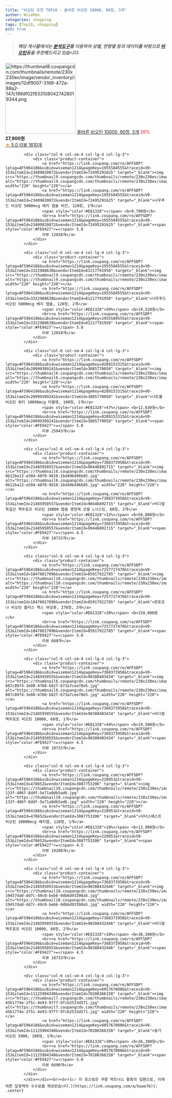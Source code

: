 ```yaml
---
title: "비오틴 추천 TOP10 - 올바른 비오틴 10000, 90정, 3개"
author: WiseMan
categories: shopping
tags: [Top10, shopping]
pin: true
---
```


> ##### 해당 게시물에서는 [**분석도구**](https://itemscout.io/)를 이용하여 **성별**, **연령별** 등의 데이터를 바탕으로 [**비오틴**](https://link.coupang.com/a/baae76)들을 추천해드리고 있습니다.
<div class="container"><div class="row">
            <div class="col-6 col-sm-4 col-lg-4 col-lg-3">
                <div class="product-container">
                    <a href="https://link.coupang.com/re/AFFSDP?lptag=AF5964186&subid=wiseman1214&pageKey=7344672631&traceid=V0-153&itemId=18886222741&vendorItemId=90632374408" target="_blank"><img src="https://thumbnail8.coupangcdn.com/thumbnails/remote/230x230ex/image/vendor_inventory/images/12df9007-3168-472a-88a2-147c199df02f8331080427428019344.png" alt="https://thumbnail8.coupangcdn.com/thumbnails/remote/230x230ex/image/vendor_inventory/images/12df9007-3168-472a-88a2-147c199df02f8331080427428019344.png" width="220" height="220"></a>
                    <a href="https://link.coupang.com/re/AFFSDP?lptag=AF5964186&subid=wiseman1214&pageKey=7344672631&traceid=V0-153&itemId=18886222741&vendorItemId=90632374408" target="_blank">올바른 비오틴 10000, 90정, 3개</a>
                    <span style="color:#E61328">26%</span> <b>27,900원</b>
                    <br><a href="https://link.coupang.com/re/AFFSDP?lptag=AF5964186&subid=wiseman1214&pageKey=7344672631&traceid=V0-153&itemId=18886222741&vendorItemId=90632374408" target="_blank"><span style="color:#FE9427">★</span> 5.0
                    리뷰 1610개</a>
                </div>
            </div>
            
            <div class="col-6 col-sm-4 col-lg-4 col-lg-3">
                <div class="product-container">
                    <a href="https://link.coupang.com/re/AFFSDP?lptag=AF5964186&subid=wiseman1214&pageKey=1955584555&traceid=V0-153&itemId=23409820872&vendorItemId=72495291625" target="_blank"><img src="https://thumbnail9.coupangcdn.com/thumbnails/remote/230x230ex/image/vendor_inventory/aecb/fc497ebc9516e2419be3117a7026fff13fe5ad7696ffa5d68dbc432a4037.jpg" alt="https://thumbnail9.coupangcdn.com/thumbnails/remote/230x230ex/image/vendor_inventory/aecb/fc497ebc9516e2419be3117a7026fff13fe5ad7696ffa5d68dbc432a4037.jpg" width="220" height="220"></a>
                    <a href="https://link.coupang.com/re/AFFSDP?lptag=AF5964186&subid=wiseman1214&pageKey=1955584555&traceid=V0-153&itemId=23409820872&vendorItemId=72495291625" target="_blank">나우푸드 비오틴 5000mcg 베지 캡슐 비건, 120정, 1개</a>
                    <span style="color:#E61328"></span> <b>9,790원</b>
                    <br><a href="https://link.coupang.com/re/AFFSDP?lptag=AF5964186&subid=wiseman1214&pageKey=1955584555&traceid=V0-153&itemId=23409820872&vendorItemId=72495291625" target="_blank"><span style="color:#FE9427">★</span> 5.0
                    리뷰 12010개</a>
                </div>
            </div>
            
            <div class="col-6 col-sm-4 col-lg-4 col-lg-3">
                <div class="product-container">
                    <a href="https://link.coupang.com/re/AFFSDP?lptag=AF5964186&subid=wiseman1214&pageKey=1955584555&traceid=V0-153&itemId=3322988638&vendorItemId=81217791950" target="_blank"><img src="https://thumbnail9.coupangcdn.com/thumbnails/remote/230x230ex/image/vendor_inventory/f883/1c6a6ecbc0cb3cb82866d01898bde39b0e427617be894671426191428b3c.jpg" alt="https://thumbnail9.coupangcdn.com/thumbnails/remote/230x230ex/image/vendor_inventory/f883/1c6a6ecbc0cb3cb82866d01898bde39b0e427617be894671426191428b3c.jpg" width="220" height="220"></a>
                    <a href="https://link.coupang.com/re/AFFSDP?lptag=AF5964186&subid=wiseman1214&pageKey=1955584555&traceid=V0-153&itemId=3322988638&vendorItemId=81217791950" target="_blank">나우푸드 비오틴 5000mcg 베지 캡슐, 120정, 2개</a>
                    <span style="color:#E61328">50%</span> <b>19,520원</b>
                    <br><a href="https://link.coupang.com/re/AFFSDP?lptag=AF5964186&subid=wiseman1214&pageKey=1955584555&traceid=V0-153&itemId=3322988638&vendorItemId=81217791950" target="_blank"><span style="color:#FE9427">★</span> 5.0
                    리뷰 12010개</a>
                </div>
            </div>
            
            <div class="col-6 col-sm-4 col-lg-4 col-lg-3">
                <div class="product-container">
                    <a href="https://link.coupang.com/re/AFFSDP?lptag=AF5964186&subid=wiseman1214&pageKey=8289153315&traceid=V0-153&itemId=20999309241&vendorItemId=3085770050" target="_blank"><img src="https://thumbnail6.coupangcdn.com/thumbnails/remote/230x230ex/image/vendor_inventory/2341/d0f03cf33c2d93709eedd58d71bc64fdf6408c8a4b469ec7a66a76da1c25.jpg" alt="https://thumbnail6.coupangcdn.com/thumbnails/remote/230x230ex/image/vendor_inventory/2341/d0f03cf33c2d93709eedd58d71bc64fdf6408c8a4b469ec7a66a76da1c25.jpg" width="220" height="220"></a>
                    <a href="https://link.coupang.com/re/AFFSDP?lptag=AF5964186&subid=wiseman1214&pageKey=8289153315&traceid=V0-153&itemId=20999309241&vendorItemId=3085770050" target="_blank">나트롤 비오틴 뷰티 10000mcg 타블렛, 100정, 1개</a>
                    <span style="color:#E61328">47%</span> <b>12,630원</b>
                    <br><a href="https://link.coupang.com/re/AFFSDP?lptag=AF5964186&subid=wiseman1214&pageKey=8289153315&traceid=V0-153&itemId=20999309241&vendorItemId=3085770050" target="_blank"><span style="color:#FE9427">★</span> 5.0
                    리뷰 25943개</a>
                </div>
            </div>
            
            <div class="col-6 col-sm-4 col-lg-4 col-lg-3">
                <div class="product-container">
                    <a href="https://link.coupang.com/re/AFFSDP?lptag=AF5964186&subid=wiseman1214&pageKey=7368373958&traceid=V0-153&itemId=21485950557&vendorItemId=90446892715" target="_blank"><img src="https://thumbnail6.coupangcdn.com/thumbnails/remote/230x230ex/image/retail/images/6936436649976-0b12ba13-e50d-48f0-9818-1bd49b496b85.jpg" alt="https://thumbnail6.coupangcdn.com/thumbnails/remote/230x230ex/image/retail/images/6936436649976-0b12ba13-e50d-48f0-9818-1bd49b496b85.jpg" width="220" height="220"></a>
                    <a href="https://link.coupang.com/re/AFFSDP?lptag=AF5964186&subid=wiseman1214&pageKey=7368373958&traceid=V0-153&itemId=21485950557&vendorItemId=90446892715" target="_blank">비디컬 독일산 맥주효모 비오틴 10000 캡슐 영양제 모발 L시스틴, 60정, 3개</a>
                    <span style="color:#E61328">32%</span> <b>56,800원</b>
                    <br><a href="https://link.coupang.com/re/AFFSDP?lptag=AF5964186&subid=wiseman1214&pageKey=7368373958&traceid=V0-153&itemId=21485950557&vendorItemId=90446892715" target="_blank"><span style="color:#FE9427">★</span> 4.5
                    리뷰 18733개</a>
                </div>
            </div>
            
            <div class="col-6 col-sm-4 col-lg-4 col-lg-3">
                <div class="product-container">
                    <a href="https://link.coupang.com/re/AFFSDP?lptag=AF5964186&subid=wiseman1214&pageKey=7257727470&traceid=V0-153&itemId=18478017096&vendorItemId=85917922785" target="_blank"><img src="https://thumbnail10.coupangcdn.com/thumbnails/remote/230x230ex/image/vendor_inventory/1d8c/517dff135ef42e7453a683112b8baa95978b25ec5e59011ce7df9d818cf8.png" alt="https://thumbnail10.coupangcdn.com/thumbnails/remote/230x230ex/image/vendor_inventory/1d8c/517dff135ef42e7453a683112b8baa95978b25ec5e59011ce7df9d818cf8.png" width="220" height="220"></a>
                    <a href="https://link.coupang.com/re/AFFSDP?lptag=AF5964186&subid=wiseman1214&pageKey=7257727470&traceid=V0-153&itemId=18478017096&vendorItemId=85917922785" target="_blank">판토모나 비오틴 플러스 맥스 여성용, 270정, 3개</a>
                    <span style="color:#E61328">30%</span> <b>159,000원</b>
                    <br><a href="https://link.coupang.com/re/AFFSDP?lptag=AF5964186&subid=wiseman1214&pageKey=7257727470&traceid=V0-153&itemId=18478017096&vendorItemId=85917922785" target="_blank"><span style="color:#FE9427">★</span> 5.0
                    리뷰 688개</a>
                </div>
            </div>
            
            <div class="col-6 col-sm-4 col-lg-4 col-lg-3">
                <div class="product-container">
                    <a href="https://link.coupang.com/re/AFFSDP?lptag=AF5964186&subid=wiseman1214&pageKey=7368373958&traceid=V0-153&itemId=21485950555&vendorItemId=90388403434" target="_blank"><img src="https://thumbnail6.coupangcdn.com/thumbnails/remote/230x230ex/image/retail/images/1713801389681472-887c89f4-3e08-4768-b82f-673a7cee78e5.jpg" alt="https://thumbnail6.coupangcdn.com/thumbnails/remote/230x230ex/image/retail/images/1713801389681472-887c89f4-3e08-4768-b82f-673a7cee78e5.jpg" width="220" height="220"></a>
                    <a href="https://link.coupang.com/re/AFFSDP?lptag=AF5964186&subid=wiseman1214&pageKey=7368373958&traceid=V0-153&itemId=21485950555&vendorItemId=90388403434" target="_blank">비디컬 맥주효모 비오틴 10000, 60정, 1개</a>
                    <span style="color:#E61328">44%</span> <b>19,500원</b>
                    <br><a href="https://link.coupang.com/re/AFFSDP?lptag=AF5964186&subid=wiseman1214&pageKey=7368373958&traceid=V0-153&itemId=21485950555&vendorItemId=90388403434" target="_blank"><span style="color:#FE9427">★</span> 4.5
                    리뷰 18733개</a>
                </div>
            </div>
            
            <div class="col-6 col-sm-4 col-lg-4 col-lg-3">
                <div class="product-container">
                    <a href="https://link.coupang.com/re/AFFSDP?lptag=AF5964186&subid=wiseman1214&pageKey=228951&traceid=V0-153&itemId=478652&vendorItemId=3087753206" target="_blank"><img src="https://thumbnail10.coupangcdn.com/thumbnails/remote/230x230ex/image/product/image/vendoritem/2018/09/05/3087753206/be7c72e3-133f-406f-8ddf-5e71a0db5ad6.jpg" alt="https://thumbnail10.coupangcdn.com/thumbnails/remote/230x230ex/image/product/image/vendoritem/2018/09/05/3087753206/be7c72e3-133f-406f-8ddf-5e71a0db5ad6.jpg" width="220" height="220"></a>
                    <a href="https://link.coupang.com/re/AFFSDP?lptag=AF5964186&subid=wiseman1214&pageKey=228951&traceid=V0-153&itemId=478652&vendorItemId=3087753206" target="_blank">닥터스베스트 비오틴 10000mcg 베지캡, 120정, 1개</a>
                    <span style="color:#E61328">18%</span> <b>12,900원</b>
                    <br><a href="https://link.coupang.com/re/AFFSDP?lptag=AF5964186&subid=wiseman1214&pageKey=228951&traceid=V0-153&itemId=478652&vendorItemId=3087753206" target="_blank"><span style="color:#FE9427">★</span> 4.5
                    리뷰 10280개</a>
                </div>
            </div>
            
            <div class="col-6 col-sm-4 col-lg-4 col-lg-3">
                <div class="product-container">
                    <a href="https://link.coupang.com/re/AFFSDP?lptag=AF5964186&subid=wiseman1214&pageKey=7368373958&traceid=V0-153&itemId=21485950553&vendorItemId=90388432446" target="_blank"><img src="https://thumbnail10.coupangcdn.com/thumbnails/remote/230x230ex/image/retail/images/5561606099685-19457da0-dd7c-49c0-beb6-9db6d93398a5.jpg" alt="https://thumbnail10.coupangcdn.com/thumbnails/remote/230x230ex/image/retail/images/5561606099685-19457da0-dd7c-49c0-beb6-9db6d93398a5.jpg" width="220" height="220"></a>
                    <a href="https://link.coupang.com/re/AFFSDP?lptag=AF5964186&subid=wiseman1214&pageKey=7368373958&traceid=V0-153&itemId=21485950553&vendorItemId=90388432446" target="_blank">비디컬 맥주효모 비오틴 10000, 60정, 2개</a>
                    <span style="color:#E61328">10%</span> <b>38,500원</b>
                    <br><a href="https://link.coupang.com/re/AFFSDP?lptag=AF5964186&subid=wiseman1214&pageKey=7368373958&traceid=V0-153&itemId=21485950553&vendorItemId=90388432446" target="_blank"><span style="color:#FE9427">★</span> 4.5
                    리뷰 18733개</a>
                </div>
            </div>
            
            <div class="col-6 col-sm-4 col-lg-4 col-lg-3">
                <div class="product-container">
                    <a href="https://link.coupang.com/re/AFFSDP?lptag=AF5964186&subid=wiseman1214&pageKey=6057670086&traceid=V0-153&itemId=11125904340&vendorItemId=70280366150" target="_blank"><img src="https://thumbnail7.coupangcdn.com/thumbnails/remote/230x230ex/image/retail/images/1128719796705178-45b1774e-2f5c-4e93-97ff-9fcb2533d571.jpg" alt="https://thumbnail7.coupangcdn.com/thumbnails/remote/230x230ex/image/retail/images/1128719796705178-45b1774e-2f5c-4e93-97ff-9fcb2533d571.jpg" width="220" height="220"></a>
                    <a href="https://link.coupang.com/re/AFFSDP?lptag=AF5964186&subid=wiseman1214&pageKey=6057670086&traceid=V0-153&itemId=11125904340&vendorItemId=70280366150" target="_blank">솔가 비오틴 5000, 100정, 1개</a>
                    <span style="color:#E61328">30%</span> <b>26,390원</b>
                    <br><a href="https://link.coupang.com/re/AFFSDP?lptag=AF5964186&subid=wiseman1214&pageKey=6057670086&traceid=V0-153&itemId=11125904340&vendorItemId=70280366150" target="_blank"><span style="color:#FE9427">★</span> 5.0
                    리뷰 6690개</a>
                </div>
            </div>
            </div></div><br><br>[👉 이 포스팅은 쿠팡 파트너스 활동의 일환으로, 이에 따른 일정액의 수수료를 제공받습니다.](https://link.coupang.com/a/baae76){: .center}
